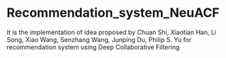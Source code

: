 # Recommendation_system_NeuACF
It is the implementation of idea proposed by Chuan Shi, Xiaotian Han, Li Song, Xiao Wang, Senzhang Wang, Junping Du, Philip S. Yu for recommendation system using Deep Collaborative Filtering
